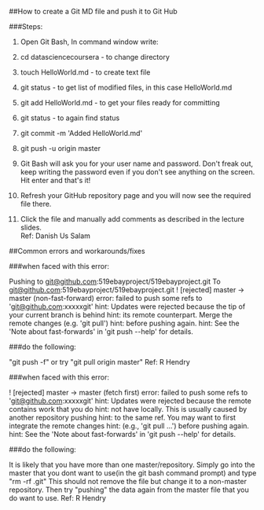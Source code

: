 ##How to create a Git MD file and push it to Git Hub

###Steps:

1) Open Git Bash, In command window write:

2) cd datasciencecoursera - to change directory

3) touch HelloWorld.md - to create text file

4) git status - to get list of modified files, in this case HelloWorld.md

5) git add HelloWorld.md - to get your files ready for committing 

6) git status - to again find status

7) git commit -m 'Added HelloWorld.md'

8) git push -u origin master

9) Git Bash will ask you for your user name and password. Don't freak out, keep writing the password even if you don't see anything on the screen. Hit enter and that's it!

10) Refresh your GitHub repository page and you will now see the required file there.

11) Click the file and manually add comments as described in the lecture slides.  
Ref: Danish Us Salam

##Common errors and workarounds/fixes

###when faced with this error:

Pushing to git@github.com:519ebayproject/519ebayproject.git
To git@github.com:519ebayproject/519ebayproject.git
 ! [rejected]        master -> master (non-fast-forward)
error: failed to push some refs to 'git@github.com:xxxxxgit'
hint: Updates were rejected because the tip of your current branch is behind
hint: its remote counterpart. Merge the remote changes (e.g. 'git pull')
hint: before pushing again.
hint: See the 'Note about fast-forwards' in 'git push --help' for details.

###do the following:

"git push -f" or try "git pull origin master" 
Ref: R Hendry

###when faced with this error:

 ! [rejected]        master -> master (fetch first)
error: failed to push some refs to 'git@github.com:xxxxxgit'
hint: Updates were rejected because the remote contains work that you do
hint: not have locally. This is usually caused by another repository pushing
hint: to the same ref. You may want to first integrate the remote changes
hint: (e.g., 'git pull ...') before pushing again.
hint: See the 'Note about fast-forwards' in 'git push --help' for details.

###do the following:

It is likely that you have more than one master/repository.
Simply go into the master that you dont want to use(in the git bash command prompt) and type "rm -rf .git"
This should not remove the file but change it to a non-master repository.
Then try "pushing" the data again from the master file that you do want to use.
Ref: R Hendry

